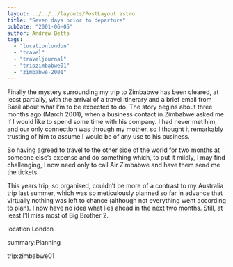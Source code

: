 ```yaml
---
layout: ../../../layouts/PostLayout.astro
title: "Seven days prior to departure"
pubDate: "2001-06-05"
author: Andrew Betts
tags: 
  - "locationlondon"
  - "travel"
  - "traveljournal"
  - "tripzimbabwe01"
  - "zimbabwe-2001"
---
```


Finally the mystery surrounding my trip to Zimbabwe has been cleared, at least partially, with the arrival of a travel itinerary and a brief email from Basil about what I’m to be expected to do. The story begins about three months ago (March 2001), when a business contact in Zimbabwe asked me if I would like to spend some time with his company. I had never met him, and our only connection was through my mother, so I thought it remarkably trusting of him to assume I would be of any use to his business.

So having agreed to travel to the other side of the world for two months at someone else’s expense and do something which, to put it mildly, I may find challenging, I now need only to call Air Zimbabwe and have them send me the tickets.

This years trip, so organised, couldn’t be more of a contrast to my Australia trip last summer, which was so meticulously planned so far in advance that virtually nothing was left to chance (although not everything went according to plan). I now have no idea what lies ahead in the next two months. Still, at least I’ll miss most of Big Brother 2.

location:London

summary:Planning

trip:zimbabwe01
